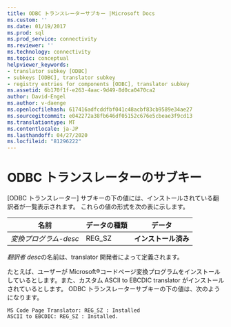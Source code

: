 ```yaml
---
title: ODBC トランスレーターサブキー |Microsoft Docs
ms.custom: ''
ms.date: 01/19/2017
ms.prod: sql
ms.prod_service: connectivity
ms.reviewer: ''
ms.technology: connectivity
ms.topic: conceptual
helpviewer_keywords:
- translator subkey [ODBC]
- subkeys [ODBC], translator subkey
- registry entries for components [ODBC], translator subkey
ms.assetid: 6b170f1f-e263-4aac-9d49-8d0ca0470ca2
author: David-Engel
ms.author: v-daenge
ms.openlocfilehash: 617416adfcddfbf041c48acbf83cb9589e34ae27
ms.sourcegitcommit: e042272a38fb646df05152c676e5cbeae3f9cd13
ms.translationtype: MT
ms.contentlocale: ja-JP
ms.lasthandoff: 04/27/2020
ms.locfileid: "81296222"
---
```

# <a name="odbc-translators-subkey"></a>ODBC トランスレーターのサブキー
[ODBC トランスレーター] サブキーの下の値には、インストールされている翻訳者が一覧表示されます。 これらの値の形式を次の表に示します。  
  
|名前|データの種類|データ|  
|----------|---------------|----------|  
|*変換プログラム-desc*|REG_SZ|**インストール済み**|  
  
 *翻訳者 desc*の名前は、translator 開発者によって定義されます。  
  
 たとえば、ユーザーが Microsoft®コードページ変換プログラムをインストールしているとします。また、カスタム ASCII to EBCDIC translator がインストールされているとします。 ODBC トランスレーターサブキーの下の値は、次のようになります。  
  
```  
MS Code Page Translator: REG_SZ : Installed  
ASCII to EBCDIC: REG_SZ : Installed.  
```
